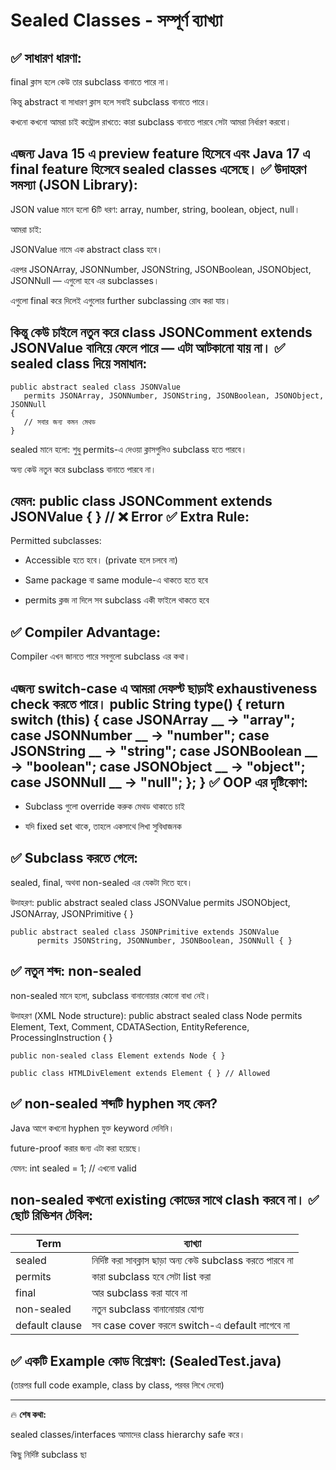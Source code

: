 Sealed Classes - সম্পূর্ণ ব্যাখ্যা
==================================

✅ সাধারণ ধারণা:
---------------

final ক্লাস হলে কেউ তার subclass বানাতে পারে না।

কিন্তু abstract বা সাধারণ ক্লাস হলে সবাই subclass বানাতে পারে।

কখনো কখনো আমরা চাই কন্ট্রোল রাখতে: কারা subclass বানাতে পারবে সেটা আমরা নির্ধারণ করবো।

এজন্য Java 15 এ preview feature হিসেবে এবং Java 17 এ final feature হিসেবে sealed classes এসেছে।
✅ উদাহরণ সমস্যা (JSON Library):
-------------------------------

JSON value মানে হলো 6টি ধরণ: array, number, string, boolean, object, null।

আমরা চাই:

JSONValue নামে এক abstract class হবে।

এরপর JSONArray, JSONNumber, JSONString, JSONBoolean, JSONObject, JSONNull — এগুলো হবে এর subclasses।

এগুলো final করে দিলেই এগুলোর further subclassing রোধ করা যায়।

কিন্তু কেউ চাইলে নতুন করে class JSONComment extends JSONValue বানিয়ে ফেলে পারে — এটা আটকানো যায় না।
✅ sealed class দিয়ে সমাধান:
---------------------------

    public abstract sealed class JSONValue
       permits JSONArray, JSONNumber, JSONString, JSONBoolean, JSONObject, JSONNull
    {
       // সবার জন্য কমন মেথড
    }

sealed মানে হলো: শুধু permits-এ দেওয়া ক্লাসগুলিও subclass হতে পারবে।

অন্য কেউ নতুন করে subclass বানাতে পারবে না।

যেমন:
    public class JSONComment extends JSONValue { } // ❌ Error
✅ Extra Rule:
-------------

Permitted subclasses:

* Accessible হতে হবে। (private হলে চলবে না)

* Same package বা same module-এ থাকতে হতে হবে

* permits ক্লজ না দিলে সব subclass একী ফাইলে থাকতে হবে

✅ Compiler Advantage:
---------------------

Compiler এখন জানতে পারে সবগুলো subclass এর কথা।

এজন্য switch-case এ আমরা দেফল্ট ছাড়াই exhaustiveness check করতে পারে।
    public String type()
    {
       return switch (this)
       {
          case JSONArray __ -> "array";
          case JSONNumber __ -> "number";
          case JSONString __ -> "string";
          case JSONBoolean __ -> "boolean";
          case JSONObject __ -> "object";
          case JSONNull __ -> "null";
       };
    }
✅ OOP এর দৃষ্টিকোণ:
-------------------

* Subclass গুলো override করুক মেথড থাকাতে চাই

* যদি fixed set থাকে, তাহলে একসাথে লিখা সুবিধাজনক

✅ Subclass করতে গেলে:
---------------------

sealed, final, অথবা non-sealed এর যেকটা দিতে হবে।

উদাহরণ:
    public abstract sealed class JSONValue permits JSONObject, JSONArray, JSONPrimitive { }

    public abstract sealed class JSONPrimitive extends JSONValue
          permits JSONString, JSONNumber, JSONBoolean, JSONNull { }
✅ নতুন শব্দ: non-sealed
-----------------------

non-sealed মানে হলো, subclass বানানোয়ার কোনো বাধা নেই।

উদাহরণ (XML Node structure):
    public abstract sealed class Node permits Element, Text, Comment, CDATASection, EntityReference, ProcessingInstruction { }

    public non-sealed class Element extends Node { }

    public class HTMLDivElement extends Element { } // Allowed
✅ non-sealed শব্দটি hyphen সহ কেন?
----------------------------------

Java আগে কখনো hyphen যুক্ত keyword দেনিনি।

future-proof করার জন্য এটা করা হয়েছে।

যেমন:
    int sealed = 1; // এখনো valid

non-sealed কখনো existing কোডের সাথে clash করবে না।
✅ ছোট রিভিশন টেবিল:
-------------------

| Term           | ব্যাখ্যা                                                    |
| -------------- | ----------------------------------------------------------- |
| sealed         | নির্দিষ্ট করা সাবক্লাস ছাড়া অন্য কেউ subclass করতে পারবে না |
| permits        | কারা subclass হবে সেটা list করা                             |
| final          | আর subclass করা যাবে না                                     |
| non-sealed     | নতুন subclass বানানোয়ার যোগ্য                               |
| default clause | সব case cover করলে switch-এ default লাগেবে না               |

✅ একটি Example কোড বিশ্লেষণ: (SealedTest.java)
----------------------------------------------

(তারপর full code example, class by class, পরবর লিখে দেবো)

* * *

🔥 **শেষ কথা:**

sealed classes/interfaces আমাদের class hierarchy safe করে।

কিছু নির্দিষ্ট subclass ছা
